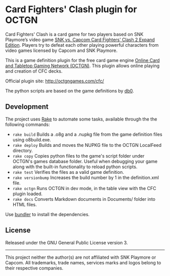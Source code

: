 # Card Fighters' Clash plugin for OCTGN
Card Fighters' Clash is a card game for two players based on SNK Playmore’s video game
[SNK vs. Capcom Card Fighters' Clash 2 Expand Edition](http://neogeo.freeplaytech.com/svc-2/).
Players try to defeat each other playing powerful characters from video games licensed by Capcom and
SNK Playmore.

This is a game definition plugin for the free card game engine [Online Card and Tabletop Gaming Network (OCTGN)](http://octgn.net/).
This plugin allows online playing and creation of CFC decks.

Official plugin site: http://octgngames.com/cfc/

The python scripts are based on the game definitions by [db0](https://github.com/db0).

## Development
The project uses [Rake](https://github.com/ruby/rake) to automate some tasks, available through the 
the following commands:
- `rake build` Builds a .o8g and a .nupkg file from the game definition files using o8build.exe.
- `rake deploy` Builds and moves the NUPKG file to the OCTGN LocalFeed directory.
- `rake copy` Copies python files to the game's script folder under OCTGN's games database folder.
Useful when debugging your game along with the built-in functionality to reload python scripts.
- `rake test` Verifies the files as a valid game definition.
- `rake versionbump` Increases the build number by 1 in the definition.xml file.
- `rake octgn` Runs OCTGN in dev mode, in the table view with the CFC plugin loaded.
- `rake docs` Converts Markdown documents in Documents/ folder into HTML files.

Use [bundler](http://bundler.io/) to install the dependencies.

## License
Released under the GNU General Public License version 3.

------

This project neither the author(s) are not affiliated with SNK Playmore or Capcom. All trademarks, trade names, services marks and logos belong to their respective companies. 